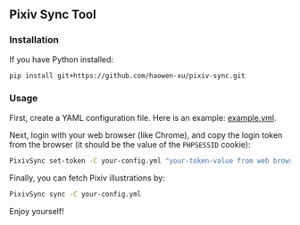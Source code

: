 ## Pixiv Sync Tool

### Installation

If you have Python installed:

```bash
pip install git+https://github.com/haowen-xu/pixiv-sync.git
```


### Usage

First, create a YAML configuration file.
Here is an example: [example.yml](example.yml).

Next, login with your web browser (like Chrome), and copy the login token 
from the browser (it should be the value of the `PHPSESSID` cookie):

```bash
PixivSync set-token -C your-config.yml "your-token-value from web browser"
```

Finally, you can fetch Pixiv illustrations by:

```bash
PixivSync sync -C your-config.yml
```

Enjoy yourself!
